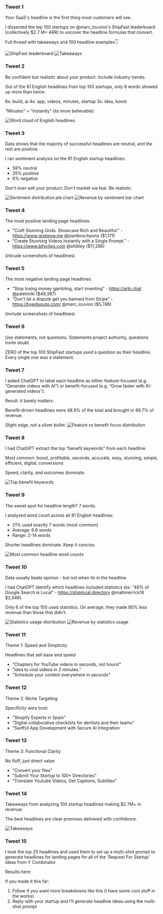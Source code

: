 ### Tweet 1
Your SaaS's headline is the first thing most customers will see.

I dissected the top 100 startups on @marc_louvion's ShipFast leaderboard (collectively $2.7 M+ ARR) to uncover the headline formulas that convert.

Full thread with takeaways and 100 headline examples👇

![ShipFast leaderboard](visualizations/leaderboard-screenshot.png)
![Takeaways](visualizations/takeaways-blur.png)
### Tweet 2
Be confident but realistic about your product. Include industry trends.

Out of the 81 English headlines from top 100 startups, only 8 words showed up more than twice:

6x: build, ai
4x: app, videos, minutes, startup
3x: idea, boost

"Minutes" > "Instantly" (its more believable)

![Word cloud of English headlines](visualizations/english_headline_wordcloud.png)
### Tweet 3
Data shows that the majority of successful headlines are neutral, and the rest are positive.

I ran sentiment analysis on the 81 English startup headlines:
- 59% neutral
- 35% positive
- 6% negative

Don't over-sell your product.
Don't market via fear.
Be realistic.

![Sentiment distribution pie chart](visualizations/english_only/sentiment_distribution.png)
![Revenue by sentiment bar chart](visualizations/english_only/revenue_by_sentiment.png)

### Tweet 4
The most positive landing page headlines:
- "Craft Stunning Grids. Showcase Rich and Beautiful." - https://www.gridwow.me @joanboschpons ($1,171)
- "Create Stunning Videos Instantly with a Single Prompt." - https://www.bityclips.com @shibley ($11,286)

(inlcude screenshots of headlines)
### Tweet 5
The most negative landing page headlines:
- "Stop losing money gambling, start investing" - https://arbi.chat @paletmiki ($49,387)
- "Don't let a dispute get you banned from Stripe" - https://byedispute.com/ @marc_louvion ($5,748)

(include screenshots of headlines)
### Tweet 6
Use statements, not questions. 
Statements project authority, questions invite doubt.

ZERO of the top 100 ShipFast startups used a question as their headline. Every single one was a statement.

### Tweet 7
I asked ChatGPT to label each headline as either feature-focused (e.g. “Generate videos with AI”) or benefit-focused (e.g. “Grow faster with AI-generated videos”).

Result: it barely matters.

Benefit-driven headlines were 48.9% of the total and brought in 49.7% of revenue.

Slight edge, not a silver bullet.
![Feature vs benefit focus distribution](visualizations/focus_analysis/focus_distribution.png)
### Tweet 8
I had ChatGPT extract the top “benefit keywords” from each headline.

Most common:
boost, profitable, seconds, accurate, easy, stunning, simple, efficient, digital, conversions

Speed, clarity, and outcomes dominate.

![Top benefit keywords](visualizations/metadata/top_benefit_keywords.png)

### Tweet 9
The sweet spot for headline length? 7 words.

I analyzed word count across all 81 English headlines:
- 21% used exactly 7 words (most common)
- Average: 6.6 words
- Range: 2-14 words

Shorter headlines dominate. Keep it concise.

![Most common headline word counts](visualizations/word_length/top_word_counts.png)

### Tweet 10
Data usually beats opinion - but not when its in the headline.

I had ChatGPT identify which headlines included statistics  (ex: "46% of Google Search is Local" - https://shiplocal.directory @mattmerrick16 $2,346).

Only 6 of the top 100 used statistics. On average, they made 80% less revenue than those that didn’t.

![Statistics usage distribution](visualizations/stats_analysis/stats_distribution.png)
![Revenue by statistics usage](visualizations/stats_analysis/revenue_by_stats.png)

### Tweet 11
Theme 1: Speed and Simplicity

Headlines that sell ease and speed

- "Chapters for YouTube videos in seconds, not hours!"
- "Idea to viral videos in 2 minutes."
- "Schedule your content everywhere in seconds"

### Tweet 12
Theme 2: Niche Targeting

Specificity wins trust

- "Shopify Experts in Spain"
- "Digital collaborative checklists for dentists and their teams"
- "SwiftUI App Development with Secure AI Integration

### Tweet 13
Theme 3: Functional Clarity

No fluff, just direct value

- "Convert your files"
- "Submit Your Startup to 100+ Directories"
- "Translate Youtube Videos, Get Captions, Subtitles"

### Tweet 14
Takeaways from analyzing 100 startup headlines making $2.7M+ in revenue:

The best headlines are clear promises delivered with confidence.

![Takeaways](visualizations/takeaways.png)

### Tweet 15
I took the top 25 headlines and used them to set up a multi-shot prompt to generate headlines for landing pages for all of the 'Request For Startup' ideas from Y Combinator.

Results here:

If you made it this far:
1. Follow if you want more breakdowns like this (I have some cool stuff in the works)
2. Reply with your startup and I’ll generate headline ideas using the multi-shot prompt